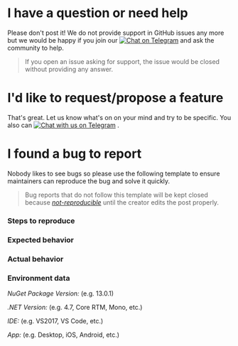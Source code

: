 # I have a question or need help

Please don't post it! We do not provide support in GitHub issues any more but we would be happy if you join our [![Chat on Telegram](https://img.shields.io/badge/Chat_on-Telegram-blue.svg)](https://t.me/tgbots_dotnet) and ask the community to help.

> If you open an issue asking for support, the issue would be closed without providing any answer.

# I'd like to request/propose a feature

That's great. Let us know what's on on your mind and try to be specific. You also can [![Chat with us on Telegram](https://img.shields.io/badge/Chat_with_us_on-Telegram-blue.svg)](https://t.me/tgbots_dotnet) .

# I found a bug to report

Nobody likes to see bugs so please use the following template to ensure maintainers can reproduce the bug and solve it quickly.

> Bug reports that do not follow this template will be kept closed because [_not-reproducible_](https://github.com/TelegramBots/telegram.bot/labels/not-reproducible) until the creator edits the post properly.

### Steps to reproduce

### Expected  behavior

### Actual behavior

### Environment data

*NuGet Package Version:* (e.g. 13.0.1)

*.NET Version:* (e.g. 4.7, Core RTM, Mono, etc.)

*IDE:* (e.g. VS2017, VS Code, etc.)

*App:* (e.g. Desktop, iOS, Android, etc.)
